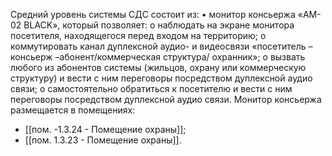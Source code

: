 Средний уровень системы СДС состоит из:
	•	монитор консьержа «AM-02 BLACK», который позволяет:
		o	наблюдать на экране монитора посетителя, находящегося перед входом на   территорию;
		o	коммутировать канал дуплексной аудио- и видеосвязи «посетитель – консьерж –абонент/коммерческая структура/ охранник»;
		o	вызвать любого из абонентов системы (жильцов, охрану или коммерческую структуру) и вести с ним переговоры посредством дуплексной аудио связи;
		o	самостоятельно обратиться к посетителю и вести с ним переговоры посредством дуплексной аудио связи.
Монитор консьержа размещается в помещениях:
- [[пом. -1.3.24 - Помещение охраны]];
- [[пом. 1.3.23 - Помещение охраны]].